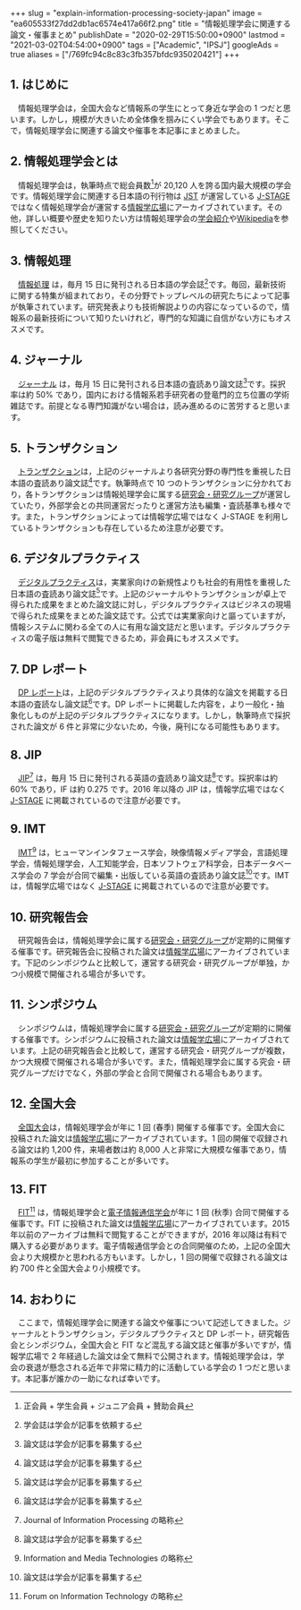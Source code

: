 +++
slug = "explain-information-processing-society-japan"
image = "ea605533f27dd2db1ac6574e417a66f2.png"
title = "情報処理学会に関連する論文・催事まとめ"
publishDate = "2020-02-29T15:50:00+0900"
lastmod = "2021-03-02T04:54:00+0900"
tags = ["Academic", "IPSJ"]
googleAds = true
aliases = ["/769fc94c8c83c3fb357bfdc935020421"]
+++

## 1. はじめに

　情報処理学会は，全国大会など情報系の学生にとって身近な学会の 1 つだと思います。しかし，規模が大きいため全体像を掴みにくい学会でもあります。そこで，情報処理学会に関連する論文や催事を本記事にまとめました。

## 2. 情報処理学会とは

　情報処理学会は，執筆時点で総会員数[^1]が 20,120 人を誇る国内最大規模の学会です。情報処理学会に関連する日本語の刊行物は [JST](https://www.jst.go.jp/) が運営している [J-STAGE](https://www.jstage.jst.go.jp/browse/-char/ja) ではなく情報処理学会が運営する[情報学広場](https://ipsj.ixsq.nii.ac.jp/ej/)にアーカイブされています。その他，詳しい概要や歴史を知りたい方は情報処理学会の[学会紹介](https://www.ipsj.or.jp/annai/aboutipsj/gakkai-shokai.html)や[Wikipedia](https://www.wikiwand.com/ja/%E6%83%85%E5%A0%B1%E5%87%A6%E7%90%86%E5%AD%A6%E4%BC%9A)を参照してください。

## 3. 情報処理

　[情報処理](https://www.ipsj.or.jp/magazine/magazine.html) は，毎月 15 日に発刊される日本語の学会誌[^2]です。毎回，最新技術に関する特集が組まれており，その分野でトップレベルの研究たちによって記事が執筆されています。研究発表よりも技術解説よりの内容になっているので，情報系の最新技術について知りたいけれど，専門的な知識に自信がない方にもオススメです。

## 4. ジャーナル

　[ジャーナル](https://www.ipsj.or.jp/journal/index.html) は，毎月 15 日に発刊される日本語の査読あり論文誌[^3]です。採択率は約 50% であり，国内における情報系若手研究者の登竜門的立ち位置の学術雑誌です。前提となる専門知識がない場合は，読み進めるのに苦労すると思います。

## 5. トランザクション

　[トランザクション](https://www.ipsj.or.jp/trans/transaction.html)は，上記のジャーナルより各研究分野の専門性を重視した日本語の査読あり論文誌[^3]です。執筆時点で 10 つのトランザクションに分かれており，各トランザクションは情報処理学会に属する[研究会・研究グループ](http://www.ipsj.or.jp/kenkyukai/sig-info2019.html)が運営していたり，外部学会との共同運営だったりと運営方法も編集・査読基準も様々です。また，トランザクションによっては情報学広場ではなく J-STAGE を利用しているトランザクションも存在しているため注意が必要です。

## 6. デジタルプラクティス

　[デジタルプラクティス](http://www.ipsj.or.jp/dp/dp-index.html)は，実業家向けの新規性よりも社会的有用性を重視した日本語の査読あり論文誌[^3]です。上記のジャーナルやトランザクションが卓上で得られた成果をまとめた論文誌に対し，デジタルプラクティスはビジネスの現場で得られた成果をまとめた論文誌です。公式では実業家向けと謳っていますが，情報システムに関わる全ての人に有用な論文誌だと思います。デジタルプラクティスの電子版は無料で閲覧できるため，非会員にもオススメです。

## 7. DP レポート

　[DP レポート](http://www.ipsj.or.jp/DPreport/index.html)は，上記のデジタルプラクティスより具体的な論文を掲載する日本語の査読なし論文誌[^3]です。DP レポートに掲載した内容を，より一般化・抽象化しものが上記のデジタルプラクティスになります。しかし，執筆時点で採択された論文が 6 件と非常に少ないため，今後，廃刊になる可能性もあります。

## 8. JIP

　[JIP](http://www.ipsj.or.jp/english/jip/index.html)[^4] は，毎月 15 日に発刊される英語の査読あり論文誌[^3]です。採択率は約 60% であり，IF は約 0.275 です。2016 年以降の JIP は，情報学広場ではなく [J-STAGE](https://www.jstage.jst.go.jp/browse/ipsjjip/-char/en) に掲載されているので注意が必要です。

## 9. IMT

　[IMT](http://www.ipsj.or.jp/08editt/imt/index-j.htm)[^5] は，ヒューマンインタフェース学会，映像情報メディア学会，言語処理学会，情報処理学会，人工知能学会，日本ソフトウェア科学会，日本データベース学会の 7 学会が合同で編集・出版している英語の査読あり論文誌[^3]です。IMT は，情報学広場ではなく [J-STAGE](https://www.jstage.jst.go.jp/browse/imt/-char/ja) に掲載されているので注意が必要です。

## 10. 研究報告会

　研究報告会は，情報処理学会に属する[研究会・研究グループ](http://www.ipsj.or.jp/kenkyukai/sig-info2019.html)が定期的に開催する催事です。研究報告会に投稿された論文は[情報学広場](https://ipsj.ixsq.nii.ac.jp/ej/index.php?action=pages_view_main&active_action=repository_view_main_item_snippet&index_id=1164&pn=1&count=20&order=7&lang=japanese&page_id=13&block_id=8)にアーカイブされています。下記のシンポジウムと比較して，運営する研究会・研究グループが単独，かつ小規模で開催される場合が多いです。

## 11. シンポジウム

　シンポジウムは，情報処理学会に属する[研究会・研究グループ](http://www.ipsj.or.jp/kenkyukai/sig-info2019.html)が定期的に開催する催事です。シンポジウムに投稿された論文は[情報学広場](https://ipsj.ixsq.nii.ac.jp/ej/index.php?action=pages_view_main&active_action=repository_view_main_item_snippet&index_id=6164&pn=1&count=20&order=7&lang=japanese&page_id=13&block_id=8)にアーカイブされています。上記の研究報告会と比較して，運営する研究会・研究グループが複数，かつ大規模で開催される場合が多いです。また，情報処理学会に属する究会・研究グループだけでなく，外部の学会と合同で開催される場合もあります。

## 12. 全国大会

　[全国大会](https://www.ipsj.or.jp/event/national_conv/national-conv.html)は，情報処理学会が年に 1 回 (春季) 開催する催事です。全国大会に投稿された論文は[情報学広場](https://ipsj.ixsq.nii.ac.jp/ej/index.php?action=pages_view_main&active_action=repository_view_main_item_snippet&index_id=6504&pn=1&count=20&order=7&lang=japanese&page_id=13&block_id=8)にアーカイブされています。1 回の開催で収録される論文は約 1,200 件，来場者数は約 8,000 人と非常に大規模な催事であり，情報系の学生が最初に参加することが多いです。

## 13. FIT

　[FIT](https://www.ipsj.or.jp/event/fit/fit.html)[^6] は，情報処理学会と[電子情報通信学会](https://www.ieice.org/jpn/)が年に 1 回 (秋季) 合同で開催する催事です。FIT に投稿された論文は[情報学広場](https://ipsj.ixsq.nii.ac.jp/ej/index.php?action=pages_view_main&active_action=repository_view_main_item_snippet&index_id=8512&pn=1&count=20&order=7&lang=japanese&page_id=13&block_id=8)にアーカイブされています。2015 年以前のアーカイブは無料で閲覧することができますが，2016 年以降は有料で購入する必要があります。電子情報通信学会との合同開催のため，上記の全国大会より大規模かと思われる方もいます。しかし，1 回の開催で収録される論文は約 700 件と全国大会より小規模です。

## 14. おわりに

　ここまで，情報処理学会に関連する論文や催事について記述してきました。ジャーナルとトランザクション，デジタルプラクティスと DP レポート，研究報告会とシンポジウム，全国大会と FIT など混乱する論文誌と催事が多いですが，情報学広場で 2 年経過した論文は全て無料で公開されます。情報処理学会は，学会の衰退が懸念される近年で非常に精力的に活動している学会の 1 つだと思います。本記事が誰かの一助になれば幸いです。

[^1]: 正会員 + 学生会員 + ジュニア会員 + 賛助会員
[^2]: 学会誌は学会が記事を依頼する
[^3]: 論文誌は学会が記事を募集する
[^4]: Journal of Information Processing の略称
[^5]: Information and Media Technologies の略称
[^6]: Forum on Information Technology の略称